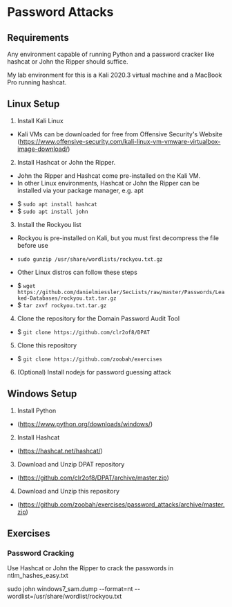 # Password Attacks

## Requirements
Any environment capable of running Python and a password cracker like hashcat or John the Ripper should suffice.

My lab environment for this is a Kali 2020.3 virtual machine and a MacBook Pro running hashcat.

## Linux Setup
1. Install Kali Linux
* Kali VMs can be downloaded for free from Offensive Security's Website (https://www.offensive-security.com/kali-linux-vm-vmware-virtualbox-image-download/)

2. Install Hashcat or John the Ripper.
* John the Ripper and Hashcat come pre-installed on the Kali VM.
* In other Linux environments, Hashcat or John the Ripper can be installed via your package manager, e.g. apt
- $ ```sudo apt install hashcat``` 
- $ ```sudo apt install john```

3. Install the Rockyou list

* Rockyou is pre-installed on Kali, but you must first decompress the file before use
- ```sudo gunzip /usr/share/wordlists/rockyou.txt.gz```
* Other Linux distros can follow these steps
- $ ```wget https://github.com/danielmiessler/SecLists/raw/master/Passwords/Leaked-Databases/rockyou.txt.tar.gz```
- $ ```tar zxvf rockyou.txt.tar.gz```

4. Clone the repository for the Domain Password Audit Tool

* $ ```git clone https://github.com/clr2of8/DPAT```

5. Clone this repository

* $ ```git clone https://github.com/zoobah/exercises```

6. (Optional) Install nodejs for password guessing attack

## Windows Setup

1. Install Python

* (https://www.python.org/downloads/windows/)

2. Install Hashcat

* (https://hashcat.net/hashcat/)

3. Download and Unzip DPAT repository

* (https://github.com/clr2of8/DPAT/archive/master.zip)

4. Download and Unzip this repository

* (https://github.com/zoobah/exercises/password_attacks/archive/master.zip)

## Exercises

### Password Cracking

Use Hashcat or John the Ripper to crack the passwords in ntlm_hashes_easy.txt

sudo john windows7_sam.dump --format=nt --wordlist=/usr/share/wordlist/rockyou.txt



